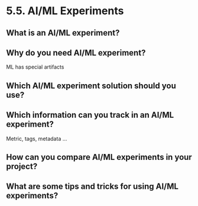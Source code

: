 # 5.5. AI/ML Experiments

## What is an AI/ML experiment?

## Why do you need AI/ML experiment?

ML has special artifacts

## Which AI/ML experiment solution should you use?

## Which information can you track in an AI/ML experiment?

Metric, tags, metadata ...

## How can you compare AI/ML experiments in your project?

## What are some tips and tricks for using AI/ML experiments?